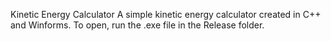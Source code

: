 Kinetic Energy Calculator
A simple kinetic energy calculator created in C++ and Winforms. To open, run the .exe file in the Release folder.

